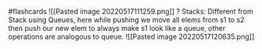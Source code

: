 #flashcards 
![[Pasted image 20220517111259.png]]
?
Stacks: Different from Stack using Queues, here while pushing we move all elems from s1 to s2 then push our new elem to always make s1 look like a queue, other operations are analogous to queue.
![[Pasted image 20220517120635.png]]